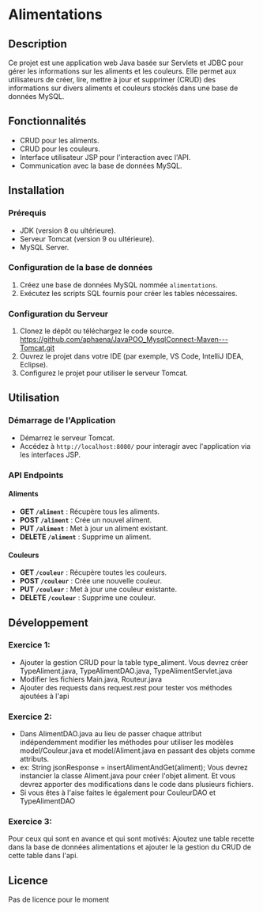 # Alimentations

## Description
Ce projet est une application web Java basée sur Servlets et JDBC pour gérer les informations sur les aliments et les couleurs. Elle permet aux utilisateurs de créer, lire, mettre à jour et supprimer (CRUD) des informations sur divers aliments et couleurs stockés dans une base de données MySQL.

## Fonctionnalités
- CRUD pour les aliments.
- CRUD pour les couleurs.
- Interface utilisateur JSP pour l'interaction avec l'API.
- Communication avec la base de données MySQL.

## Installation

### Prérequis
- JDK (version 8 ou ultérieure).
- Serveur Tomcat (version 9 ou ultérieure).
- MySQL Server.

### Configuration de la base de données
1. Créez une base de données MySQL nommée `alimentations`.
2. Exécutez les scripts SQL fournis pour créer les tables nécessaires.

### Configuration du Serveur
1. Clonez le dépôt ou téléchargez le code source.
    https://github.com/aphaena/JavaPOO_MysqlConnect-Maven---Tomcat.git
2. Ouvrez le projet dans votre IDE (par exemple, VS Code, IntelliJ IDEA, Eclipse).
3. Configurez le projet pour utiliser le serveur Tomcat.

## Utilisation

### Démarrage de l'Application
- Démarrez le serveur Tomcat.
- Accédez à `http://localhost:8080/` pour interagir avec l'application via les interfaces JSP.

### API Endpoints

#### Aliments
- **GET `/aliment`** : Récupère tous les aliments.
- **POST `/aliment`** : Crée un nouvel aliment.
- **PUT `/aliment`** : Met à jour un aliment existant.
- **DELETE `/aliment`** : Supprime un aliment.

#### Couleurs
- **GET `/couleur`** : Récupère toutes les couleurs.
- **POST `/couleur`** : Crée une nouvelle couleur.
- **PUT `/couleur`** : Met à jour une couleur existante.
- **DELETE `/couleur`** : Supprime une couleur.

## Développement
### Exercice 1:
- Ajouter la gestion CRUD pour la table type_aliment. Vous devrez créer TypeAliment.java, TypeAlimentDAO.java, TypeAlimentServlet.java
- Modifier les fichiers Main.java, Routeur.java
- Ajouter des requests dans request.rest pour tester vos méthodes ajoutées à l'api
### Exercice 2:
- Dans AlimentDAO.java au lieu de passer chaque attribut indépendemment modifier les méthodes pour utiliser les modèles model/Couleur.java et model/Aliment.java  en passant des objets comme attributs.
- ex:  String jsonResponse = insertAlimentAndGet(aliment);  Vous devrez instancier la classe Aliment.java pour créer l'objet aliment. Et vous devrez apporter des modifications dans le code dans plusieurs fichiers.
- Si vous êtes à l'aise faites le également pour CouleurDAO et TypeAlimentDAO

### Exercice 3:
Pour ceux qui sont en avance et qui sont motivés: Ajoutez une table recette dans la base de données alimentations et ajouter le la gestion du CRUD de cette table dans l'api.

## Licence
Pas de licence pour le moment
